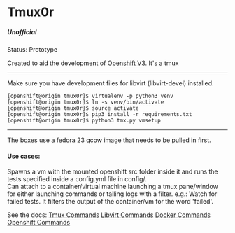 # Tmux0r
##### Unofficial

Status: Prototype

Created to aid the development of [Openshift V3](https://github.com/openshift/origin).
It's a tmux

---

Make sure you have development files for libvirt (libvirt-devel) installed.

```
[openshift@origin tmux0r]$ virtualenv -p python3 venv
[openshift@origin tmux0r]$ ln -s venv/bin/activate
[openshift@origin tmux0r]$ source activate
[openshift@origin tmux0r]$ pip3 install -r requirements.txt
[openshift@origin tmux0r]$ python3 tmx.py vmsetup
```


---
The boxes use a fedora 23 qcow image that needs to be pulled in first.


#### Use cases:

Spawns a vm with the mounted openshift src folder inside it and runs the tests specified inside a config.yml file in config/.  
Can attach to a container/virtual machine launching a tmux pane/window for either launching commands or tailing logs with a filter.
e.g.: Watch for failed tests. It filters the output of the container/vm for the word 'failed'.


See the docs:
[Tmux Commands](docs/tmux.md)
[Libvirt Commands](docs/libvirt.md)
[Docker Commands](docs/docker.md)
[Openshift Commands](docs/openshift.md)
